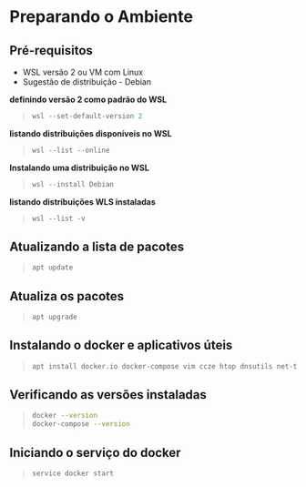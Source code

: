 # Preparando o Ambiente

## Pré-requisitos

* WSL versão 2 ou VM com Linux
* Sugestão de distribuição - Debian

**definindo versão 2 como padrão do WSL**  

> ```powershell
> wsl --set-default-version 2
> ```

**listando distribuições disponíveis no WSL**  

> ```powershell
> wsl --list --online
> ```

**Instalando uma distribuição no WSL**  

> ```powershell
> wsl --install Debian
> ```

**listando distribuições WLS instaladas**  

> ```powershell
> wsl --list -v
> ```

## Atualizando a lista de pacotes

> ```bash
> apt update
> ```

## Atualiza os pacotes

> ```bash
> apt upgrade
> ```  

## Instalando o docker e aplicativos úteis

> ```bash
> apt install docker.io docker-compose vim ccze htop dnsutils net-tools
> ```  

## Verificando as versões instaladas

> ```bash
> docker --version
> docker-compose --version
> ```  

## Iniciando o serviço do docker

> ```bash
> service docker start
> ```  
